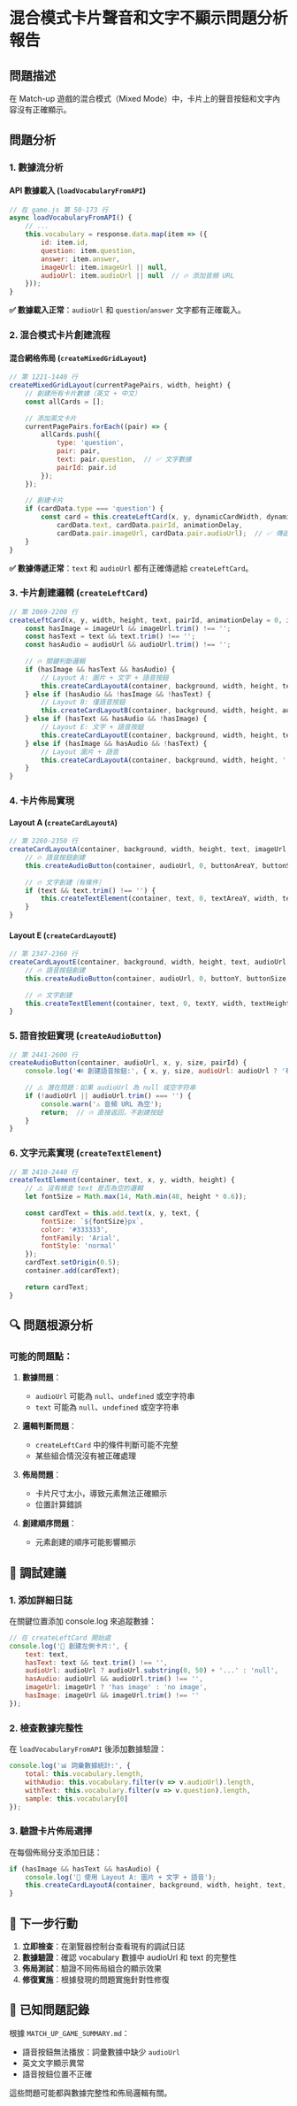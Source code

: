 # 混合模式卡片聲音和文字不顯示問題分析報告

## 問題描述
在 Match-up 遊戲的混合模式（Mixed Mode）中，卡片上的聲音按鈕和文字內容沒有正確顯示。

## 問題分析

### 1. 數據流分析

#### API 數據載入 (`loadVocabularyFromAPI`)
```javascript
// 在 game.js 第 50-173 行
async loadVocabularyFromAPI() {
    // ...
    this.vocabulary = response.data.map(item => ({
        id: item.id,
        question: item.question,
        answer: item.answer,
        imageUrl: item.imageUrl || null,
        audioUrl: item.audioUrl || null  // 🔥 添加音頻 URL
    }));
}
```

**✅ 數據載入正常**：`audioUrl` 和 `question`/`answer` 文字都有正確載入。

### 2. 混合模式卡片創建流程

#### 混合網格佈局 (`createMixedGridLayout`)
```javascript
// 第 1221-1440 行
createMixedGridLayout(currentPagePairs, width, height) {
    // 創建所有卡片數據（英文 + 中文）
    const allCards = [];
    
    // 添加英文卡片
    currentPagePairs.forEach((pair) => {
        allCards.push({
            type: 'question',
            pair: pair,
            text: pair.question,  // ✅ 文字數據
            pairId: pair.id
        });
    });
    
    // 創建卡片
    if (cardData.type === 'question') {
        const card = this.createLeftCard(x, y, dynamicCardWidth, dynamicCardHeight, 
            cardData.text, cardData.pairId, animationDelay, 
            cardData.pair.imageUrl, cardData.pair.audioUrl);  // ✅ 傳遞 audioUrl
    }
}
```

**✅ 數據傳遞正常**：`text` 和 `audioUrl` 都有正確傳遞給 `createLeftCard`。

### 3. 卡片創建邏輯 (`createLeftCard`)

```javascript
// 第 2069-2200 行
createLeftCard(x, y, width, height, text, pairId, animationDelay = 0, imageUrl = null, audioUrl = null) {
    const hasImage = imageUrl && imageUrl.trim() !== '';
    const hasText = text && text.trim() !== '';
    const hasAudio = audioUrl && audioUrl.trim() !== '';
    
    // 🔥 關鍵判斷邏輯
    if (hasImage && hasText && hasAudio) {
        // Layout A: 圖片 + 文字 + 語音按鈕
        this.createCardLayoutA(container, background, width, height, text, imageUrl, audioUrl, pairId);
    } else if (hasAudio && !hasImage && !hasText) {
        // Layout B: 僅語音按鈕
        this.createCardLayoutB(container, background, width, height, audioUrl, pairId);
    } else if (hasText && hasAudio && !hasImage) {
        // Layout E: 文字 + 語音按鈕
        this.createCardLayoutE(container, background, width, height, text, audioUrl, pairId);
    } else if (hasImage && hasAudio && !hasText) {
        // Layout 圖片 + 語音
        this.createCardLayoutA(container, background, width, height, '', imageUrl, audioUrl, pairId);
    }
}
```

### 4. 卡片佈局實現

#### Layout A (`createCardLayoutA`)
```javascript
// 第 2260-2350 行
createCardLayoutA(container, background, width, height, text, imageUrl, audioUrl, pairId) {
    // 🔥 語音按鈕創建
    this.createAudioButton(container, audioUrl, 0, buttonAreaY, buttonSize, pairId);
    
    // 🔥 文字創建（有條件）
    if (text && text.trim() !== '') {
        this.createTextElement(container, text, 0, textAreaY, width, textAreaHeight);
    }
}
```

#### Layout E (`createCardLayoutE`)
```javascript
// 第 2347-2360 行
createCardLayoutE(container, background, width, height, text, audioUrl, pairId) {
    // 🔥 語音按鈕創建
    this.createAudioButton(container, audioUrl, 0, buttonY, buttonSize, pairId);
    
    // 🔥 文字創建
    this.createTextElement(container, text, 0, textY, width, textHeight);
}
```

### 5. 語音按鈕實現 (`createAudioButton`)

```javascript
// 第 2441-2600 行
createAudioButton(container, audioUrl, x, y, size, pairId) {
    console.log('🔊 創建語音按鈕:', { x, y, size, audioUrl: audioUrl ? '有' : '無', pairId });
    
    // ⚠️ 潛在問題：如果 audioUrl 為 null 或空字符串
    if (!audioUrl || audioUrl.trim() === '') {
        console.warn('⚠️ 音頻 URL 為空');
        return;  // 🔥 直接返回，不創建按鈕
    }
}
```

### 6. 文字元素實現 (`createTextElement`)

```javascript
// 第 2410-2440 行
createTextElement(container, text, x, y, width, height) {
    // ⚠️ 沒有檢查 text 是否為空的邏輯
    let fontSize = Math.max(14, Math.min(48, height * 0.6));
    
    const cardText = this.add.text(x, y, text, {
        fontSize: `${fontSize}px`,
        color: '#333333',
        fontFamily: 'Arial',
        fontStyle: 'normal'
    });
    cardText.setOrigin(0.5);
    container.add(cardText);
    
    return cardText;
}
```

## 🔍 問題根源分析

### 可能的問題點：

1. **數據問題**：
   - `audioUrl` 可能為 `null`、`undefined` 或空字符串
   - `text` 可能為 `null`、`undefined` 或空字符串

2. **邏輯判斷問題**：
   - `createLeftCard` 中的條件判斷可能不完整
   - 某些組合情況沒有被正確處理

3. **佈局問題**：
   - 卡片尺寸太小，導致元素無法正確顯示
   - 位置計算錯誤

4. **創建順序問題**：
   - 元素創建的順序可能影響顯示

## 🔧 調試建議

### 1. 添加詳細日誌
在關鍵位置添加 console.log 來追蹤數據：

```javascript
// 在 createLeftCard 開始處
console.log('🎯 創建左側卡片:', {
    text: text,
    hasText: text && text.trim() !== '',
    audioUrl: audioUrl ? audioUrl.substring(0, 50) + '...' : 'null',
    hasAudio: audioUrl && audioUrl.trim() !== '',
    imageUrl: imageUrl ? 'has image' : 'no image',
    hasImage: imageUrl && imageUrl.trim() !== ''
});
```

### 2. 檢查數據完整性
在 `loadVocabularyFromAPI` 後添加數據驗證：

```javascript
console.log('📊 詞彙數據統計:', {
    total: this.vocabulary.length,
    withAudio: this.vocabulary.filter(v => v.audioUrl).length,
    withText: this.vocabulary.filter(v => v.question).length,
    sample: this.vocabulary[0]
});
```

### 3. 驗證卡片佈局選擇
在每個佈局分支添加日誌：

```javascript
if (hasImage && hasText && hasAudio) {
    console.log('📐 使用 Layout A: 圖片 + 文字 + 語音');
    this.createCardLayoutA(container, background, width, height, text, imageUrl, audioUrl, pairId);
}
```

## 🎯 下一步行動

1. **立即檢查**：在瀏覽器控制台查看現有的調試日誌
2. **數據驗證**：確認 vocabulary 數據中 audioUrl 和 text 的完整性
3. **佈局測試**：驗證不同佈局組合的顯示效果
4. **修復實施**：根據發現的問題實施針對性修復

## 📝 已知問題記錄

根據 `MATCH_UP_GAME_SUMMARY.md`：
- 語音按鈕無法播放：詞彙數據中缺少 `audioUrl`
- 英文文字顯示異常
- 語音按鈕位置不正確

這些問題可能都與數據完整性和佈局邏輯有關。